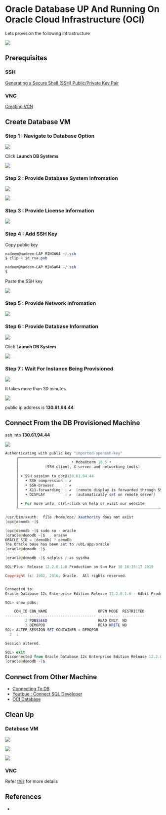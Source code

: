 # Oracle Database UP And Running On Oracle Cloud Infrastructure (OCI)

Lets provision the following infrastructure

![](resources/db-infrastructure.png)

## Prerequisites

### SSH

[Generating a Secure Shell (SSH) Public/Private Key Pair](GeneratingSshKey.md)

### VNC

[Creating VCN](CreatingVCN.md)


## Create Database VM


### Step 1 : Navigate to Database Option

![](resources/navigate-database-option.png)

Click **Launch DB Systems**

![](resources/launch-db-systems-menu.png)


### Step 2 : Provide Database System Infromation

![](resources/db-name-se.png)


![](resources/db-available-editions.png)

### Step 3 : Provide License Information

![](resources/db-as-lt.png)


### Step 4 : Add SSH Key

Copy public key

```Powershell
nadeem@nadeem-LAP MINGW64 ~/.ssh
$ clip < id_rsa.pub

nadeem@nadeem-LAP MINGW64 ~/.ssh
$

```
Paste the SSH key

![](resources/db-ssh-paste.png)

### Step 5 : Provide Network Infromation

![](resources/db-network-info.png)


### Step 6 : Provide Database Information

![](resources/db-info.png)

Click **Launch DB System**

![](resources/db-launch.png)

### Step 7 : Wait For Instance Being Provisioned

![](resources/db-being-provisoned.png)

It takes more than 30 minutes.

![](resources/db-provisioned.png)

public ip address is **130.61.94.44**


## Connect From the DB Provisioned Machine

ssh into **130.61.94.44**

![](resources/db-ssh-connect.png)


```Powershell
Authenticating with public key "imported-openssh-key"
     ┌────────────────────────────────────────────────────────────────────┐
     │                        • MobaXterm 10.5 •                          │
     │            (SSH client, X-server and networking tools)             │
     │                                                                    │
     │ ➤ SSH session to opc@130.61.94.44                                  │
     │   • SSH compression : ✔                                            │
     │   • SSH-browser     : ✔                                            │
     │   • X11-forwarding  : ✔  (remote display is forwarded through SSH) │
     │   • DISPLAY         : ✔  (automatically set on remote server)      │
     │                                                                    │
     │ ➤ For more info, ctrl+click on help or visit our website           │
     └────────────────────────────────────────────────────────────────────┘

/usr/bin/xauth:  file /home/opc/.Xauthority does not exist
[opc@demodb ~]$

```

```Powershell
[opc@demodb ~]$ sudo su - oracle
[oracle@demodb ~]$  . oraenv
ORACLE_SID = [demoDb] ? demoDb
The Oracle base has been set to /u01/app/oracle
[oracle@demodb ~]$
```

```Powershell
[oracle@demodb ~]$ sqlplus / as sysdba

SQL*Plus: Release 12.2.0.1.0 Production on Sun Mar 10 16:35:17 2019

Copyright (c) 1982, 2016, Oracle.  All rights reserved.


Connected to:
Oracle Database 12c Enterprise Edition Release 12.2.0.1.0 - 64bit Production

SQL> show pdbs;

    CON_ID CON_NAME                       OPEN MODE  RESTRICTED
---------- ------------------------------ ---------- ----------
         2 PDB$SEED                       READ ONLY  NO
         3 DEMOPDB                        READ WRITE NO
SQL> ALTER SESSION SET CONTAINER = DEMOPDB
  2  ;

Session altered.

SQL> exit
Disconnected from Oracle Database 12c Enterprise Edition Release 12.2.0.1.0 - 64bit Production
[oracle@demodb ~]$


```


## Connect from Other Machine

* [Connecting To DB](https://docs.cloud.oracle.com/iaas/Content/Database/Tasks/connectingDB.htm)
* [Youtbue : Connect SQL Developer](https://youtu.be/T0vN8m6yfao)
* [OCI Database](https://youtu.be/uwUvmAGk6gM)


## Clean Up 

### Database VM

![](resources/db-initiate-termination.png)

![](resources/db-confirm-termination.png)

![](resources/db-being-terminated.png)


### VNC

Refer [this](CreatingVCN.md#terminating-vcn) for more details


## References
* 